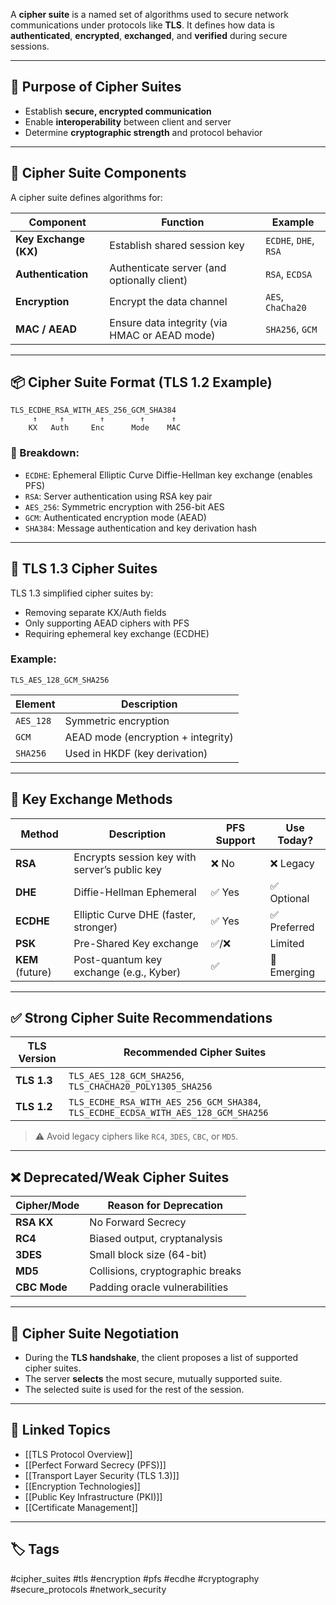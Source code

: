 A **cipher suite** is a named set of algorithms used to secure network communications under protocols like **TLS**. It defines how data is **authenticated**, **encrypted**, **exchanged**, and **verified** during secure sessions.

---

## 🎯 Purpose of Cipher Suites

- Establish **secure, encrypted communication**
- Enable **interoperability** between client and server
- Determine **cryptographic strength** and protocol behavior

---

## 🧱 Cipher Suite Components

A cipher suite defines algorithms for:

| Component            | Function                                                | Example           |
|----------------------|---------------------------------------------------------|-------------------|
| **Key Exchange (KX)**| Establish shared session key                            | `ECDHE`, `DHE`, `RSA` |
| **Authentication**   | Authenticate server (and optionally client)             | `RSA`, `ECDSA`    |
| **Encryption**       | Encrypt the data channel                                | `AES`, `ChaCha20` |
| **MAC / AEAD**       | Ensure data integrity (via HMAC or AEAD mode)           | `SHA256`, `GCM`   |

---

## 📦 Cipher Suite Format (TLS 1.2 Example)

```text
TLS_ECDHE_RSA_WITH_AES_256_GCM_SHA384
     ↑     ↑        ↑        ↑      ↑
    KX   Auth     Enc      Mode    MAC
```

### 🔎 Breakdown:

- `ECDHE`: Ephemeral Elliptic Curve Diffie-Hellman key exchange (enables PFS)
- `RSA`: Server authentication using RSA key pair
- `AES_256`: Symmetric encryption with 256-bit AES
- `GCM`: Authenticated encryption mode (AEAD)
- `SHA384`: Message authentication and key derivation hash

---

## 🔐 TLS 1.3 Cipher Suites

TLS 1.3 simplified cipher suites by:

- Removing separate KX/Auth fields
- Only supporting AEAD ciphers with PFS
- Requiring ephemeral key exchange (ECDHE)

### Example:
```
TLS_AES_128_GCM_SHA256
```

|Element|Description|
|---|---|
|`AES_128`|Symmetric encryption|
|`GCM`|AEAD mode (encryption + integrity)|
|`SHA256`|Used in HKDF (key derivation)|

---

## 🔄 Key Exchange Methods

|Method|Description|PFS Support|Use Today?|
|---|---|---|---|
|**RSA**|Encrypts session key with server’s public key|❌ No|❌ Legacy|
|**DHE**|Diffie-Hellman Ephemeral|✅ Yes|✅ Optional|
|**ECDHE**|Elliptic Curve DHE (faster, stronger)|✅ Yes|✅ Preferred|
|**PSK**|Pre-Shared Key exchange|✅/❌|Limited|
|**KEM** (future)|Post-quantum key exchange (e.g., Kyber)|✅|🚧 Emerging|

---

## ✅ Strong Cipher Suite Recommendations

|TLS Version|Recommended Cipher Suites|
|---|---|
|**TLS 1.3**|`TLS_AES_128_GCM_SHA256`, `TLS_CHACHA20_POLY1305_SHA256`|
|**TLS 1.2**|`TLS_ECDHE_RSA_WITH_AES_256_GCM_SHA384`, `TLS_ECDHE_ECDSA_WITH_AES_128_GCM_SHA256`|

> ⚠️ Avoid legacy ciphers like `RC4`, `3DES`, `CBC`, or `MD5`.

---

## ❌ Deprecated/Weak Cipher Suites

|Cipher/Mode|Reason for Deprecation|
|---|---|
|**RSA KX**|No Forward Secrecy|
|**RC4**|Biased output, cryptanalysis|
|**3DES**|Small block size (64-bit)|
|**MD5**|Collisions, cryptographic breaks|
|**CBC Mode**|Padding oracle vulnerabilities|

---

## 🧠 Cipher Suite Negotiation

- During the **TLS handshake**, the client proposes a list of supported cipher suites.
- The server **selects** the most secure, mutually supported suite.
- The selected suite is used for the rest of the session.

---

## 🔗 Linked Topics

- [[TLS Protocol Overview]]
- [[Perfect Forward Secrecy (PFS)]]
- [[Transport Layer Security (TLS 1.3)]]
- [[Encryption Technologies]]
- [[Public Key Infrastructure (PKI)]]
- [[Certificate Management]]

---

## 🏷 Tags

#cipher_suites #tls #encryption #pfs #ecdhe #cryptography #secure_protocols #network_security